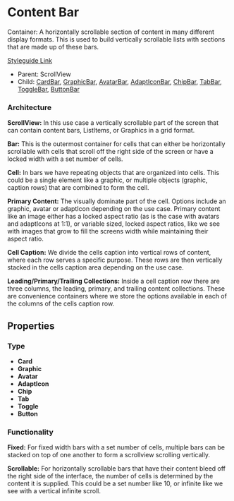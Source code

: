 # Content Bar

Container: A horizontally scrollable section of content in many different display formats. This is used to build vertically scrollable lists with sections that are made up of these bars.

[Styleguide Link](https://zpl.io/6NR0wPK)

* Parent: ScrollView
* Child: [CardBar](../ks-modules/card-view/card-bar.md), [GraphicBar](../overview/graphic/graphic-bar.md), [AvatarBar](../overview/avatar/avatar-bar.md), [AdaptIconBar](../overview/adapticon/adapticon-bar.md), [ChipBar](../overview/chip/chip-bar.md), [TabBar](tab-bar.md), [ToggleBar](../overview/toggle/toggle-bar.md), [ButtonBar](../overview/button/button-bar.md)



### Architecture

**ScrollView:** In this use case a vertically scrollable part of the screen that can contain content bars, ListItems, or Graphics in a grid format.

**Bar:** This is the outermost container for cells that can either be horizontally scrollable with cells that scroll off the right side of the screen or have a locked width with a set number of cells.

**Cell:** In bars we have repeating objects that are organized into cells. This could be a single element like a graphic, or multiple objects (graphic, caption rows) that are combined to form the cell.

**Primary Content:** The visually dominate part of the cell. Options include an graphic, avatar or adaptIcon depending on the use case. Primary content like an image either has a locked aspect ratio (as is the case with avatars and adaptIcons at 1:1), or variable sized, locked aspect ratios, like we see with images that grow to fill the screens width while maintaining their aspect ratio.

**Cell Caption:** We divide the cells caption into vertical rows of content, where each row serves a specific purpose. These rows are then vertically stacked in the cells caption area depending on the use case.

**Leading/Primary/Trailing Collections:** Inside a cell caption row there are three columns, the leading, primary, and trailing content collections. These are convenience containers where we store the options available in each of the columns of the cells caption row.

## Properties

### Type

* **Card**
* **Graphic**
* **Avatar**
* **AdaptIcon**
* **Chip**
* **Tab**
* **Toggle**
* **Button**



### Functionality

**Fixed:** For fixed width bars with a set number of cells, multiple bars can be stacked on top of one another to form a scrollview scrolling vertically.

**Scrollable:** For horizontally scrollable bars that have their content bleed off the right side of the interface, the number of cells is determined by the content it is supplied. This could be a set number like 10, or infinite like we see with a vertical infinite scroll.

